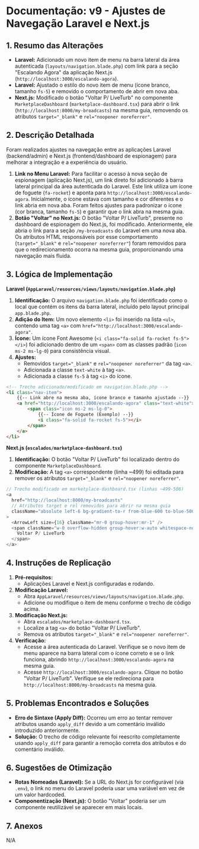 # Documentação: v9 - Ajustes de Navegação Laravel e Next.js

## 1. Resumo das Alterações
- **Laravel:** Adicionado um novo item de menu na barra lateral da área autenticada (`layouts/navigation.blade.php`) com link para a seção "Escalando Agora" da aplicação Next.js (`http://localhost:3000/escalando-agora`).
- **Laravel:** Ajustado o estilo do novo item de menu (ícone branco, tamanho `fs-5`) e removido o comportamento de abrir em nova aba.
- **Next.js:** Modificado o botão "Voltar P/ LiveTurb" no componente `MarketplaceDashboard` (`marketplace-dashboard.tsx`) para abrir o link (`http://localhost:8000/my-broadcasts`) na mesma guia, removendo os atributos `target="_blank"` e `rel="noopener noreferrer"`.

## 2. Descrição Detalhada
Foram realizados ajustes na navegação entre as aplicações Laravel (backend/admin) e Next.js (frontend/dashboard de espionagem) para melhorar a integração e a experiência do usuário.

1.  **Link no Menu Laravel:** Para facilitar o acesso à nova seção de espionagem (aplicação Next.js), um link direto foi adicionado à barra lateral principal da área autenticada do Laravel. Este link utiliza um ícone de foguete (`fa-rocket`) e aponta para `http://localhost:3000/escalando-agora`. Inicialmente, o ícone estava com tamanho e cor diferentes e o link abria em nova aba. Foram feitos ajustes para padronizar o ícone (cor branca, tamanho `fs-5`) e garantir que o link abra na mesma guia.
2.  **Botão "Voltar" no Next.js:** O botão "Voltar P/ LiveTurb", presente no dashboard de espionagem do Next.js, foi modificado. Anteriormente, ele abria o link para a seção `/my-broadcasts` do Laravel em uma nova aba. Os atributos HTML responsáveis por esse comportamento (`target="_blank"` e `rel="noopener noreferrer"`) foram removidos para que o redirecionamento ocorra na mesma guia, proporcionando uma navegação mais fluida.

## 3. Lógica de Implementação

**Laravel (`AppLaravel/resources/views/layouts/navigation.blade.php`)**
1.  **Identificação:** O arquivo `navigation.blade.php` foi identificado como o local que contém os itens da barra lateral, incluído pelo layout principal `app.blade.php`.
2.  **Adição do Item:** Um novo elemento `<li>` foi inserido na lista `<ul>`, contendo uma tag `<a>` com `href="http://localhost:3000/escalando-agora"`.
3.  **Ícone:** Um ícone Font Awesome (`<i class="fa-solid fa-rocket fs-5"></i>`) foi adicionado dentro de um `<span>` com as classes padrão (`icon ms-2 ms-lg-0`) para consistência visual.
4.  **Ajustes:**
    - Removidos `target="_blank"` e `rel="noopener noreferrer"` da tag `<a>`.
    - Adicionada a classe `text-white` à tag `<a>`.
    - Adicionada a classe `fs-5` à tag `<i>` do ícone.

```html
<!-- Trecho adicionado/modificado em navigation.blade.php -->
<li class="nav-item">
    {{-- Link abre na mesma aba, ícone branco e tamanho ajustado --}}
    <a href="http://localhost:3000/escalando-agora" class="text-white">
        <span class="icon ms-2 ms-lg-0">
            {{-- Ícone de Foguete (Exemplo) --}}
            <i class="fa-solid fa-rocket fs-5"></i>
        </span>
    </a>
</li>
```

**Next.js (`escalados/marketplace-dashboard.tsx`)**
1.  **Identificação:** O botão "Voltar P/ LiveTurb" foi localizado dentro do componente `MarketplaceDashboard`.
2.  **Modificação:** A tag `<a>` correspondente (linha ~499) foi editada para remover os atributos `target="_blank"` e `rel="noopener noreferrer"`.

```typescript
// Trecho modificado em marketplace-dashboard.tsx (linhas ~499-508)
<a
  href="http://localhost:8000/my-broadcasts"
  // Atributos target e rel removidos para abrir na mesma guia
  className="absolute left-6 bg-gradient-to-r from-blue-600 to-blue-500 hover:from-blue-500 hover:to-blue-400 text-white py-2 px-2 hover:px-4 rounded-md shadow-md shadow-blue-500/20 transition-all duration-200 flex items-center group overflow-hidden"
>
  <ArrowLeft size={16} className="mr-0 group-hover:mr-1" />
  <span className="w-0 overflow-hidden group-hover:w-auto whitespace-nowrap transition-all duration-200">
    Voltar P/ LiveTurb
  </span>
</a>
```

## 4. Instruções de Replicação
1.  **Pré-requisitos:**
    - Aplicações Laravel e Next.js configuradas e rodando.
2.  **Modificação Laravel:**
    - Abra `AppLaravel/resources/views/layouts/navigation.blade.php`.
    - Adicione ou modifique o item de menu conforme o trecho de código acima.
3.  **Modificação Next.js:**
    - Abra `escalados/marketplace-dashboard.tsx`.
    - Localize a tag `<a>` do botão "Voltar P/ LiveTurb".
    - Remova os atributos `target="_blank"` e `rel="noopener noreferrer"`.
4.  **Verificação:**
    - Acesse a área autenticada do Laravel. Verifique se o novo item de menu aparece na barra lateral com o ícone correto e se o link funciona, abrindo `http://localhost:3000/escalando-agora` na mesma guia.
    - Acesse `http://localhost:3000/escalando-agora`. Clique no botão "Voltar P/ LiveTurb". Verifique se ele redireciona para `http://localhost:8000/my-broadcasts` na mesma guia.

## 5. Problemas Encontrados e Soluções
- **Erro de Sintaxe (Apply Diff):** Ocorreu um erro ao tentar remover atributos usando `apply_diff` devido a um comentário inválido introduzido anteriormente.
- **Solução:** O trecho de código relevante foi reescrito completamente usando `apply_diff` para garantir a remoção correta dos atributos e do comentário inválido.

## 6. Sugestões de Otimização
- **Rotas Nomeadas (Laravel):** Se a URL do Next.js for configurável (via `.env`), o link no menu do Laravel poderia usar uma variável em vez de um valor hardcoded.
- **Componentização (Next.js):** O botão "Voltar" poderia ser um componente reutilizável se aparecer em mais locais.

## 7. Anexos
N/A